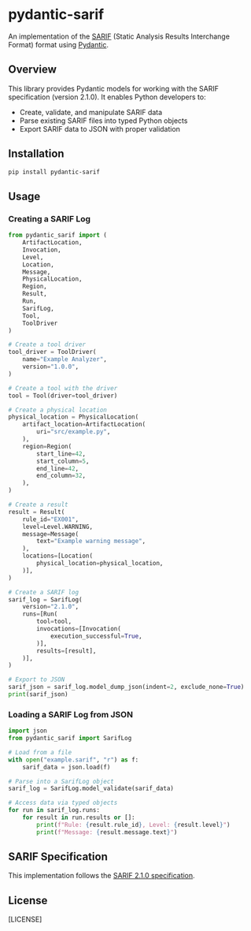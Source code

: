 # pydantic-sarif

An implementation of the [SARIF](https://sarifweb.azurewebsites.net/) (Static Analysis Results Interchange Format) format using [Pydantic](https://pydantic-docs.helpmanual.io/).

## Overview

This library provides Pydantic models for working with the SARIF specification (version 2.1.0). It enables Python developers to:

- Create, validate, and manipulate SARIF data
- Parse existing SARIF files into typed Python objects
- Export SARIF data to JSON with proper validation

## Installation

```bash
pip install pydantic-sarif
```

## Usage

### Creating a SARIF Log

```python
from pydantic_sarif import (
    ArtifactLocation, 
    Invocation, 
    Level, 
    Location, 
    Message, 
    PhysicalLocation, 
    Region, 
    Result, 
    Run, 
    SarifLog, 
    Tool, 
    ToolDriver
)

# Create a tool driver
tool_driver = ToolDriver(
    name="Example Analyzer",
    version="1.0.0",
)

# Create a tool with the driver
tool = Tool(driver=tool_driver)

# Create a physical location
physical_location = PhysicalLocation(
    artifact_location=ArtifactLocation(
        uri="src/example.py",
    ),
    region=Region(
        start_line=42,
        start_column=5,
        end_line=42,
        end_column=32,
    ),
)

# Create a result
result = Result(
    rule_id="EX001",
    level=Level.WARNING,
    message=Message(
        text="Example warning message",
    ),
    locations=[Location(
        physical_location=physical_location,
    )],
)

# Create a SARIF log
sarif_log = SarifLog(
    version="2.1.0",
    runs=[Run(
        tool=tool,
        invocations=[Invocation(
            execution_successful=True,
        )],
        results=[result],
    )],
)

# Export to JSON
sarif_json = sarif_log.model_dump_json(indent=2, exclude_none=True)
print(sarif_json)
```

### Loading a SARIF Log from JSON

```python
import json
from pydantic_sarif import SarifLog

# Load from a file
with open("example.sarif", "r") as f:
    sarif_data = json.load(f)

# Parse into a SarifLog object
sarif_log = SarifLog.model_validate(sarif_data)

# Access data via typed objects
for run in sarif_log.runs:
    for result in run.results or []:
        print(f"Rule: {result.rule_id}, Level: {result.level}")
        print(f"Message: {result.message.text}")
```

## SARIF Specification

This implementation follows the [SARIF 2.1.0 specification](https://docs.oasis-open.org/sarif/sarif/v2.1.0/sarif-v2.1.0.html).

## License

[LICENSE]